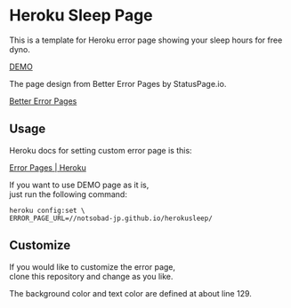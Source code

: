 # Heroku Sleep Page

This is a template for Heroku error page showing your sleep hours for free dyno.

[DEMO](https://notsobad-jp.github.io/herokusleep/sleep.html)

The page design from Better Error Pages by StatusPage.io.

[Better Error Pages](https://better-error-pages.statuspage.io/)


## Usage

Heroku docs for setting custom error page is this:

[Error Pages | Heroku](https://devcenter.heroku.com/articles/error-pages)


If you want to use DEMO page as it is,  
just run the following command:

    heroku config:set \
    ERROR_PAGE_URL=//notsobad-jp.github.io/herokusleep/


## Customize

If you would like to customize the error page,  
clone this repository and change as you like.

The background color and text color are defined at about line 129.
